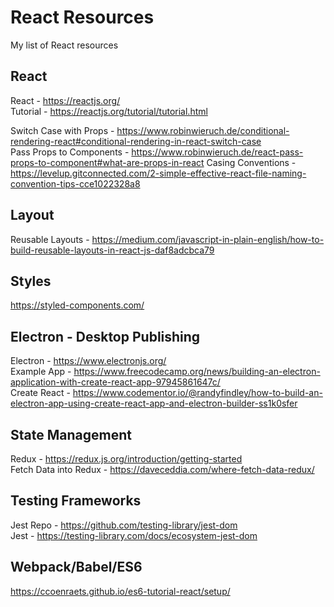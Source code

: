 # React Resources
My list of React resources

## React
React - https://reactjs.org/  
Tutorial - https://reactjs.org/tutorial/tutorial.html  

Switch Case with Props - https://www.robinwieruch.de/conditional-rendering-react#conditional-rendering-in-react-switch-case  
Pass Props to Components - https://www.robinwieruch.de/react-pass-props-to-component#what-are-props-in-react
Casing Conventions - https://levelup.gitconnected.com/2-simple-effective-react-file-naming-convention-tips-cce1022328a8

## Layout 
Reusable Layouts - https://medium.com/javascript-in-plain-english/how-to-build-reusable-layouts-in-react-js-daf8adcbca79

## Styles
https://styled-components.com/

## Electron - Desktop Publishing
Electron - https://www.electronjs.org/  
Example App - https://www.freecodecamp.org/news/building-an-electron-application-with-create-react-app-97945861647c/  
Create React - https://www.codementor.io/@randyfindley/how-to-build-an-electron-app-using-create-react-app-and-electron-builder-ss1k0sfer

## State Management
Redux - https://redux.js.org/introduction/getting-started  
Fetch Data into Redux - https://daveceddia.com/where-fetch-data-redux/

## Testing Frameworks
Jest Repo - https://github.com/testing-library/jest-dom  
Jest - https://testing-library.com/docs/ecosystem-jest-dom

## Webpack/Babel/ES6

https://ccoenraets.github.io/es6-tutorial-react/setup/
